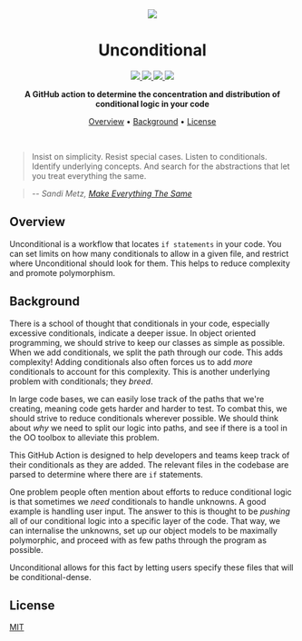 <div align="center">

<img src="https://github.com/gabrielbarker/Unconditional/blob/master/img/unconditional.logo.png"/>

<h1>Unconditional</h1>
  <a href="https://travis-ci.com/github/gabrielbarker/Unconditional">
    <img src="https://travis-ci.com/gabrielbarker/Unconditional.svg?branch=master"/>
  </a>
  <a href="https://codecov.io/gh/gabrielbarker/Unconditional">
    <img src="https://codecov.io/gh/gabrielbarker/Unconditional/branch/master/graph/badge.svg" />
  </a>
  <a href="https://dev.to/devteam/announcing-the-github-actions-hackathon-on-dev-3ljn">
    <img src="https://img.shields.io/badge/Hackathon-GitHub%20Actions-blueviolet" />
  </a>
  <a href="https://opensource.org/licenses/MIT">
    <img src="https://img.shields.io/badge/license-MIT-blue.svg" />
  </a>

<b>A GitHub action to determine the concentration and distribution of conditional logic in your code</b>

<a href="#overview">Overview</a> •
<a href="#background">Background</a> •
<a href="#license">License</a>

</div>
<br>

> Insist on simplicity. Resist special cases. Listen to conditionals. Identify underlying concepts. And search for the abstractions that let you treat everything the same.

> -- _Sandi Metz, [Make Everything The Same](https://sandimetz.com/blog/2016/6/9/make-everything-the-same)_

## Overview

Unconditional is a workflow that locates `if statements` in your code. You can set limits on how many conditionals to allow in a given file, and restrict where Unconditional should look for them. This helps to reduce complexity and promote polymorphism.

## Background

There is a school of thought that conditionals in your code, especially excessive conditionals, indicate a deeper issue. In object oriented programming, we should strive to keep our classes as simple as possible. When we add conditionals, we split the path through our code. This adds complexity! Adding conditionals also often forces us to add _more_ conditionals to account for this complexity. This is another underlying problem with conditionals; they _breed_.

In large code bases, we can easily lose track of the paths that we're creating, meaning code gets harder and harder to test. To combat this, we should strive to reduce conditionals wherever possible. We should think about _why_ we need to split our logic into paths, and see if there is a tool in the OO toolbox to alleviate this problem.

This GitHub Action is designed to help developers and teams keep track of their conditionals as they are added. The relevant files in the codebase are parsed to determine where there are `if` statements.

One problem people often mention about efforts to reduce conditional logic is that sometimes we _need_ conditionals to handle unknowns. A good example is handling user input. The answer to this is thought to be _pushing_ all of our conditional logic into a specific layer of the code. That way, we can internalise the unknowns, set up our object models to be maximally polymorphic, and proceed with as few paths through the program as possible.

Unconditional allows for this fact by letting users specify these files that will be conditional-dense.

## License

[MIT](https://github.com/gabrielbarker/Unconditional/blob/master/LICENSE)
